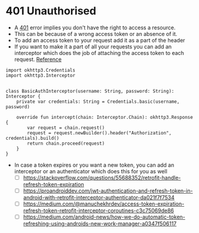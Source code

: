 # 401 Unauthorised

- A [401](https://developer.mozilla.org/en-US/docs/Web/HTTP/Status/401) error implies you don't have the right to access a resource.
- This can be because of a wrong access token or an absence of it.
- To add an access token to your request add it as a part of the header
- If you want to make it a part of all your requests you can add an interceptor which does the job of attaching the access token to each request. [Reference](https://stackoverflow.com/questions/59910397/how-to-fix-401-unauthorized-error-with-using-retrofit-in-android)
```
import okhttp3.Credentials
import okhttp3.Interceptor


class BasicAuthInterceptor(username: String, password: String): Interceptor {
    private var credentials: String = Credentials.basic(username, password)

    override fun intercept(chain: Interceptor.Chain): okhttp3.Response {
        var request = chain.request()
        request = request.newBuilder().header("Authorization", credentials).build()
        return chain.proceed(request)
    }
}
```
- In case a token expires or you want a new token, you can add an interceptor or an authenticator which does this for you as well
  - [ ] https://stackoverflow.com/questions/55688352/retrofit-handle-refresh-token-expiration
  - [ ] https://proandroiddev.com/jwt-authentication-and-refresh-token-in-android-with-retrofit-interceptor-authenticator-da021f7f7534
  - [ ] https://medium.com/@manuchekhrdev/access-token-expiration-refresh-token-retrofit-interceptor-coroutines-c3c75069de86
  - [ ] https://medium.com/android-news/how-we-do-automatic-token-refreshing-using-androids-new-work-manager-a0347f506117
